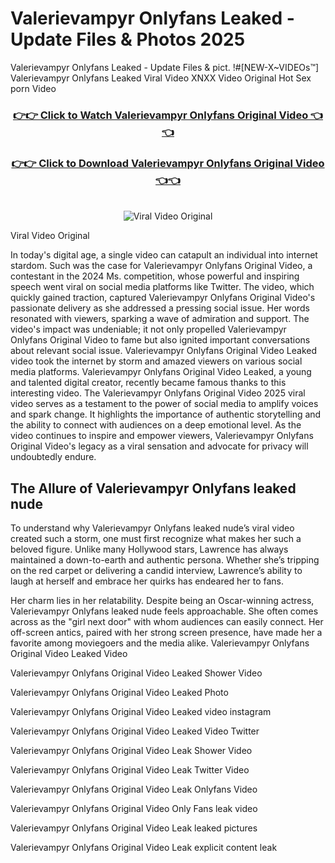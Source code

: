 # Valerievampyr Onlyfans Leaked - Update Files & Photos 2025

Valerievampyr Onlyfans Leaked - Update Files & pict. !#[NEW-X~VIDEOs™] Valerievampyr Onlyfans Leaked Viral Video XNXX Video Original Hot Sex porn Video
<br>
<div align="center">
<h3><a href="https://links2leaks.com/valerievampyr" rel="nofollow">👉👉 Click to Watch Valerievampyr Onlyfans Original Video 👈👈</a></h3>
<h3><a href="https://links2leaks.com/valerievampyr" rel="nofollow">👉👉 Click to Download Valerievampyr Onlyfans Original Video 👈👈</a></h3>
<br>
<a href="https://links2leaks.com/valerievampyr" rel="nofollow"><img src="https://i.ibb.co/Gkj2r4b/banner.png" alt="Viral Video Original" style="max-width: 100%; display: inline-block;" data-target="animated-image.originalImage"></a>
</div>

Viral Video Original

In today's digital age, a single video can catapult an individual into internet stardom. Such was the case for Valerievampyr Onlyfans Original Video, a contestant in the 2024 Ms. competition, whose powerful and inspiring speech went viral on social media platforms like Twitter.
The video, which quickly gained traction, captured Valerievampyr Onlyfans Original Video's passionate delivery as she addressed a pressing social issue. Her words resonated with viewers, sparking a wave of admiration and support. The video's impact was undeniable; it not only propelled Valerievampyr Onlyfans Original Video to fame but also ignited important conversations about relevant social issue.
Valerievampyr Onlyfans Original Video Leaked video took the internet by storm and amazed viewers on various social media platforms. Valerievampyr Onlyfans Original Video Leaked, a young and talented digital creator, recently became famous thanks to this interesting video.
The Valerievampyr Onlyfans Original Video 2025 viral video serves as a testament to the power of social media to amplify voices and spark change. It highlights the importance of authentic storytelling and the ability to connect with audiences on a deep emotional level. As the video continues to inspire and empower viewers, Valerievampyr Onlyfans Original Video's legacy as a viral sensation and advocate for privacy will undoubtedly endure.

<h2>The Allure of Valerievampyr Onlyfans leaked nude</h2>


To understand why Valerievampyr Onlyfans leaked nude’s viral video created such a storm, one must first recognize what makes her such a beloved figure. Unlike many Hollywood stars, Lawrence has always maintained a down-to-earth and authentic persona. Whether she’s tripping on the red carpet or delivering a candid interview, Lawrence’s ability to laugh at herself and embrace her quirks has endeared her to fans.

Her charm lies in her relatability. Despite being an Oscar-winning actress, Valerievampyr Onlyfans leaked nude feels approachable. She often comes across as the "girl next door" with whom audiences can easily connect. Her off-screen antics, paired with her strong screen presence, have made her a favorite among moviegoers and the media alike.
Valerievampyr Onlyfans Original Video Leaked Video

Valerievampyr Onlyfans Original Video Leaked Shower Video

Valerievampyr Onlyfans Original Video Leaked Photo

Valerievampyr Onlyfans Original Video Leaked video instagram

Valerievampyr Onlyfans Original Video Leaked Video Twitter

Valerievampyr Onlyfans Original Video Leak Shower Video

Valerievampyr Onlyfans Original Video Leak Twitter Video

Valerievampyr Onlyfans Original Video Leak Onlyfans Video

Valerievampyr Onlyfans Original Video Only Fans leak video

Valerievampyr Onlyfans Original Video Leak leaked pictures

Valerievampyr Onlyfans Original Video Leak explicit content leak